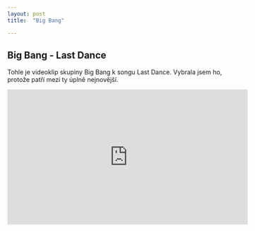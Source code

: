 ```yaml
---
layout: post
title:  "Big Bang"

---
```


## Big Bang - Last Dance
Tohle je videoklip skupiny Big Bang k songu Last Dance. Vybrala jsem ho, protože patří mezi ty úplně nejnovější.
<iframe src='http://www.vlive.tv/embed/18628?autoPlay=true' frameborder='no' scrolling='no' marginwidth='0' marginheight='0' WIDTH='544' HEIGHT='306' allowfullscreen></iframe>
